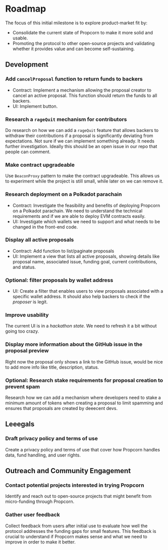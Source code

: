 # Roadmap

The focus of this initial milestone is to explore product-market fit by:

- Consolidate the current state of Propcorn to make it more solid and usable.
- Promoting the protocol to other open-source projects and validating whether it provides value and can become self-sustaining.

## Development

### Add `cancelProposal` function to return funds to backers

- Contract: Implement a mechanism allowing the proposal creator to cancel an active proposal. This function should return the funds to all backers.
- UI: Implement button.

### Research a `rageQuit` mechanism for contributors

Do research on how we can add a `rageQuit` feature that allows backers to withdraw their contributions if a proposal is significantly deviating from expectations. Not sure if we can implement something already. It needs further investigation. Ideally this should be an open issue in our repo that people can comment.

### Make contract upgradeable

Use `BeaconProxy` pattern to make the contract upgradeable. This allows us to experiment while the project is still small, while later on we can remove it.

### Research deployment on a Polkadot parachain

- Contract: Investigate the feasibility and benefits of deploying Propcorn on a Polkadot parachain. We need to understand the technical requirements and if we are able to deploy EVM contracts easily.
- UI: Investigate which wallets we need to support and what needs to be changed in the front-end code.

### Display all active proposals

- Contract: Add function to list/paginate proposals
- UI: Implement a view that lists all active proposals, showing details like proposal name, associated issue, funding goal, current contributions, and status.

### Optional: filter proposals by wallet address

- UI: Create a filter that enables users to view proposals associated with a specific wallet address. It should also help backers to check if the _proposer_ is legit.

### Improve usability

The current UI is in a _hackathon state_. We need to refresh it a bit without going too crazy.

### Display more information about the GitHub issue in the proposal preview

Right now the proposal only shows a link to the GitHub issue, would be nice to add more info like title, description, status.

### Optional: Research stake requirements for proposal creation to prevent spam

Research how we can add a mechanism where developers need to stake a minimum amount of tokens when creating a proposal to limit spamming and ensures that proposals are created by deeecent devs.

## Leeegals

### Draft privacy policy and terms of use

Create a privacy policy and terms of use that cover how Propcorn handles data, fund handling, and user rights.

## Outreach and Community Engagement

### Contact potential projects interested in trying Propcorn

Identify and reach out to open-source projects that might benefit from micro-funding through Propcorn.

### Gather user feedback

Collect feedback from users after initial use to evaluate how well the protocol addresses the funding gaps for small features. This feedback is crucial to understand if Propcorn makes sense and what we need to improve in order to make it better.
